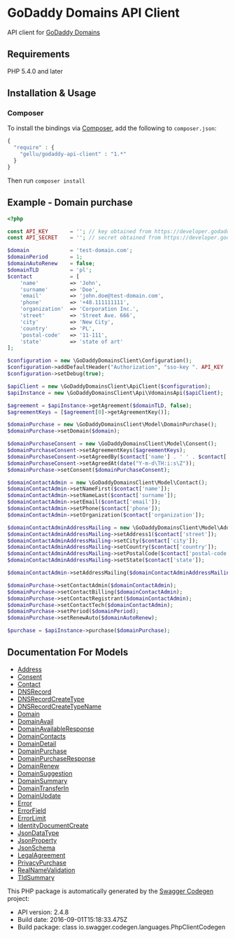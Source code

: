# GoDaddy Domains API Client

API client for [GoDaddy Domains](https://developer.godaddy.com) 

## Requirements

PHP 5.4.0 and later

## Installation & Usage
### Composer

To install the bindings via [Composer](http://getcomposer.org/), add the following to `composer.json`:

```php
{
  "require" : {
    "gellu/godaddy-api-client" : "1.*"
  }
}
```

Then run `composer install`


## Example - Domain purchase

```php
<?php

const API_KEY 		= ''; // key obtained from https://developer.godaddy.com
const API_SECRET 	= ''; // secret obtained from https://developer.godaddy.com

$domain 			= 'test-domain.com';
$domainPeriod 		= 1;
$domainAutoRenew	= false;
$domainTLD 			= 'pl';
$contact 			= [
	'name'			=> 'John',
	'surname'		=> 'Doe',
	'email'			=> 'john.doe@test-domain.com',
	'phone'			=> '+48.111111111',
	'organization'	=> 'Corporation Inc.',
	'street'		=> 'Street Ave. 666',
	'city'			=> 'New City',
	'country'		=> 'PL',
	'postal-code'	=> '11-111',
	'state'			=> 'state of art'
];

$configuration = new \GoDaddyDomainsClient\Configuration();
$configuration->addDefaultHeader("Authorization", "sso-key ". API_KEY .":". API_SECRET);
$configuration->setDebug(true);

$apiClient = new \GoDaddyDomainsClient\ApiClient($configuration);
$apiInstance = new \GoDaddyDomainsClient\Api\VdomainsApi($apiClient);

$agreement = $apiInstance->getAgreement($domainTLD, false);
$agreementKeys = [$agreement[0]->getAgreementKey()];

$domainPurchase = new \GoDaddyDomainsClient\Model\DomainPurchase();
$domainPurchase->setDomain($domain);

$domainPurchaseConsent = new \GoDaddyDomainsClient\Model\Consent();
$domainPurchaseConsent->setAgreementKeys($agreementKeys);
$domainPurchaseConsent->setAgreedBy($contact['name'] . ' ' . $contact['surname']);
$domainPurchaseConsent->setAgreedAt(date("Y-m-d\TH:i:s\Z"));
$domainPurchase->setConsent($domainPurchaseConsent);

$domainContactAdmin = new \GoDaddyDomainsClient\Model\Contact();
$domainContactAdmin->setNameFirst($contact['name']);
$domainContactAdmin->setNameLast($contact['surname']);
$domainContactAdmin->setEmail($contact['email']);
$domainContactAdmin->setPhone($contact['phone']);
$domainContactAdmin->setOrganization($contact['organization']);

$domainContactAdminAddressMailing = new \GoDaddyDomainsClient\Model\Address();
$domainContactAdminAddressMailing->setAddress1($contact['street']);
$domainContactAdminAddressMailing->setCity($contact['city']);
$domainContactAdminAddressMailing->setCountry($contact['country']);
$domainContactAdminAddressMailing->setPostalCode($contact['postal-code']);
$domainContactAdminAddressMailing->setState($contact['state']);

$domainContactAdmin->setAddressMailing($domainContactAdminAddressMailing);

$domainPurchase->setContactAdmin($domainContactAdmin);
$domainPurchase->setContactBilling($domainContactAdmin);
$domainPurchase->setContactRegistrant($domainContactAdmin);
$domainPurchase->setContactTech($domainContactAdmin);
$domainPurchase->setPeriod($domainPeriod);
$domainPurchase->setRenewAuto($domainAutoRenew);

$purchase = $apiInstance->purchase($domainPurchase);
```

## Documentation For Models

 - [Address](docs/Model/Address.md)
 - [Consent](docs/Model/Consent.md)
 - [Contact](docs/Model/Contact.md)
 - [DNSRecord](docs/Model/DNSRecord.md)
 - [DNSRecordCreateType](docs/Model/DNSRecordCreateType.md)
 - [DNSRecordCreateTypeName](docs/Model/DNSRecordCreateTypeName.md)
 - [Domain](docs/Model/Domain.md)
 - [DomainAvail](docs/Model/DomainAvail.md)
 - [DomainAvailableResponse](docs/Model/DomainAvailableResponse.md)
 - [DomainContacts](docs/Model/DomainContacts.md)
 - [DomainDetail](docs/Model/DomainDetail.md)
 - [DomainPurchase](docs/Model/DomainPurchase.md)
 - [DomainPurchaseResponse](docs/Model/DomainPurchaseResponse.md)
 - [DomainRenew](docs/Model/DomainRenew.md)
 - [DomainSuggestion](docs/Model/DomainSuggestion.md)
 - [DomainSummary](docs/Model/DomainSummary.md)
 - [DomainTransferIn](docs/Model/DomainTransferIn.md)
 - [DomainUpdate](docs/Model/DomainUpdate.md)
 - [Error](docs/Model/Error.md)
 - [ErrorField](docs/Model/ErrorField.md)
 - [ErrorLimit](docs/Model/ErrorLimit.md)
 - [IdentityDocumentCreate](docs/Model/IdentityDocumentCreate.md)
 - [JsonDataType](docs/Model/JsonDataType.md)
 - [JsonProperty](docs/Model/JsonProperty.md)
 - [JsonSchema](docs/Model/JsonSchema.md)
 - [LegalAgreement](docs/Model/LegalAgreement.md)
 - [PrivacyPurchase](docs/Model/PrivacyPurchase.md)
 - [RealNameValidation](docs/Model/RealNameValidation.md)
 - [TldSummary](docs/Model/TldSummary.md)


This PHP package is automatically generated by the [Swagger Codegen](https://github.com/swagger-api/swagger-codegen) project:

- API version: 2.4.8
- Build date: 2016-09-01T15:18:33.475Z
- Build package: class io.swagger.codegen.languages.PhpClientCodegen

